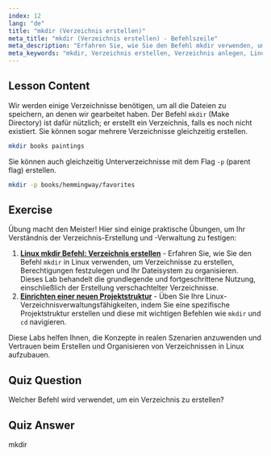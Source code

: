 ```yaml
---
index: 12
lang: "de"
title: "mkdir (Verzeichnis erstellen)"
meta_title: "mkdir (Verzeichnis erstellen) - Befehlszeile"
meta_description: "Erfahren Sie, wie Sie den Befehl mkdir verwenden, um Verzeichnisse und Unterverzeichnisse in Linux zu erstellen. Dieses anfängerfreundliche Tutorial hilft Ihnen, Dateien effizient zu organisieren."
meta_keywords: "mkdir, Verzeichnis erstellen, Verzeichnis anlegen, Linux-Befehle, Linux-Tutorial, Linux für Anfänger, Linux-Anleitung"
---
```


## Lesson Content

Wir werden einige Verzeichnisse benötigen, um all die Dateien zu speichern, an denen wir gearbeitet haben. Der Befehl `mkdir` (Make Directory) ist dafür nützlich; er erstellt ein Verzeichnis, falls es noch nicht existiert. Sie können sogar mehrere Verzeichnisse gleichzeitig erstellen.

```bash
mkdir books paintings
```

Sie können auch gleichzeitig Unterverzeichnisse mit dem Flag `-p` (parent flag) erstellen.

```bash
mkdir -p books/hemmingway/favorites
```

## Exercise

Übung macht den Meister! Hier sind einige praktische Übungen, um Ihr Verständnis der Verzeichnis-Erstellung und -Verwaltung zu festigen:

1. **[Linux mkdir Befehl: Verzeichnis erstellen](https://labex.io/de/labs/linux-linux-mkdir-command-directory-creating-209739)** - Erfahren Sie, wie Sie den Befehl `mkdir` in Linux verwenden, um Verzeichnisse zu erstellen, Berechtigungen festzulegen und Ihr Dateisystem zu organisieren. Dieses Lab behandelt die grundlegende und fortgeschrittene Nutzung, einschließlich der Erstellung verschachtelter Verzeichnisse.
2. **[Einrichten einer neuen Projektstruktur](https://labex.io/de/labs/linux-setting-up-a-new-project-structure-387859)** - Üben Sie Ihre Linux-Verzeichnisverwaltungsfähigkeiten, indem Sie eine spezifische Projektstruktur erstellen und diese mit wichtigen Befehlen wie `mkdir` und `cd` navigieren.

Diese Labs helfen Ihnen, die Konzepte in realen Szenarien anzuwenden und Vertrauen beim Erstellen und Organisieren von Verzeichnissen in Linux aufzubauen.

## Quiz Question

Welcher Befehl wird verwendet, um ein Verzeichnis zu erstellen?

## Quiz Answer
mkdir